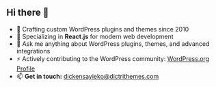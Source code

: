 ## Hi there 👋

- 🔭 Crafting custom WordPress plugins and themes since 2010 
- 🌱 Specializing in **React.js** for modern web development 
- 💬 Ask me anything about WordPress plugins, themes, and advanced integrations 
- ⚡ Actively contributing to the WordPress community: <a href="https://profiles.wordpress.org/dickensayiekos/" target="_blank">WordPress.org Profile</a>
- 📫 **Get in touch:** <a href="mailto:dickensayieko@dictrithemes.com" target="_blank">dickensayieko@dictrithemes.com</a>

<!-- - 💻 Currently developing innovative WordPress themes at <a href="https://dictrithemes.com" target="_blank">Dictri Themes</a>  -->

